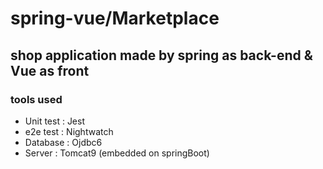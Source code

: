 # spring-vue/Marketplace
## shop application made by spring as back-end &amp; Vue as front  
### tools used  
+ Unit test : Jest
+ e2e test : Nightwatch
+ Database : Ojdbc6
+ Server : Tomcat9 (embedded on springBoot)
